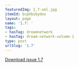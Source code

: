 ```yaml
---
featuredImg: 1.7-sml.jpg
itemId: bcphbibydox
layout: page
name: '1.7: '
tags:
- hasTag: dreamnetwork
- hasTag: dream-network-volume-1
type: post
urlSlug: '1.7'
---
```

<a href="../files/pdfs/Volume_1/1.7_Dream_Craft_Volume_1_No._7.pdf" download="">Download issue 1.7</a>